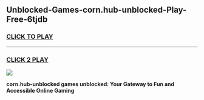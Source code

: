 
## Unblocked-Games-corn.hub-unblocked-Play-Free-6tjdb
<h3>
<a href="https://premium76.site?title=corn.hub-unblocked&ref=10A">CLICK TO PLAY</a></h3>
<hr>

<h3>
<a href="https://premium76.site?title=corn.hub-unblocked&ref=10A">CLICK 2 PLAY</a>
  
</h3>

<a href="https://premium76.site?title=corn.hub-unblocked&ref=10A"><img src="https://clearcache.store/games.png"></a>


**corn.hub-unblocked games unblocked: Your Gateway to Fun and Accessible Online Gaming**
